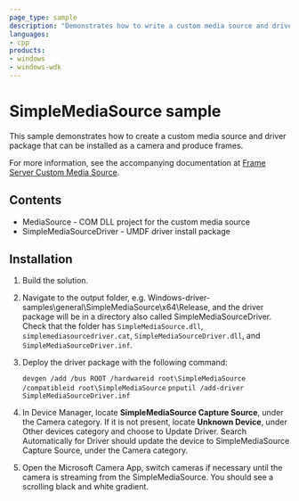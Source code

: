```yaml
---
page_type: sample
description: "Demonstrates how to write a custom media source and driver package."
languages:
- cpp
products:
- windows
- windows-wdk
---
```


# SimpleMediaSource sample

This sample demonstrates how to create a custom media source and driver package that can be installed as a camera and produce frames.

For more information, see the accompanying documentation at [Frame Server Custom Media Source](https://docs.microsoft.com/windows-hardware/drivers/stream/frame-server-custom-media-source).

## Contents

- MediaSource - COM DLL project for the custom media source
- SimpleMediaSourceDriver - UMDF driver install package

## Installation

1. Build the solution.

1. Navigate to the output folder, e.g. Windows-driver-samples\general\SimpleMediaSource\x64\Release, and the driver package will be in a directory also called SimpleMediaSourceDriver. Check that the folder has `SimpleMediaSource.dll`, `simplemediasourcedriver.cat`, `SimpleMediaSourceDriver.dll`, and `SimpleMediaSourceDriver.inf`.

1. Deploy the driver package with the following command:

    `devgen /add /bus ROOT /hardwareid root\SimpleMediaSource /compatibleid root\SimpleMediaSource`
    `pnputil /add-driver SimpleMediaSourceDriver.inf`

1. In Device Manager, locate **SimpleMediaSource Capture Source**, under the Camera category. If it is not present, locate **Unknown Device**, under Other devices category and choose to Update Driver. Search Automatically for Driver should update the device to SimpleMediaSource Capture Source, under the Camera category.

1. Open the Microsoft Camera App, switch cameras if necessary until the camera is streaming from the SimpleMediaSource. You should see a scrolling black and white gradient.
